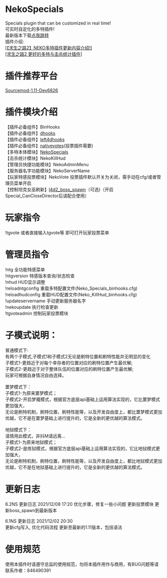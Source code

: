 # NekoSpecials
Specials plugin that can be customized in real time!<br>
可实时自定化的多特插件!<br>
最新版本下载[点我跳转](https://himeneko.cn/nekospecials)<br>
插件介绍:<br>[[【求生之路2】NEKO多特插件更新内容介绍!]](https://www.bilibili.com/video/BV1Eh411n7op)<br>[[求生之路2 更好的多特与击杀统计插件]](https://www.bilibili.com/video/BV1GN411Z7um)

# 插件推荐平台
[Sourcemod-1.11-Dev6826](https://www.sourcemod.net/downloads.php?branch=dev)

# 插件模块介绍
【插件必备组件】BinHooks<br>
【插件必备组件】[dhooks](https://forums.alliedmods.net/showthread.php?p=2588686#post2588686)<br>
【插件必备组件】[left4dhooks](https://forums.alliedmods.net/showthread.php?p=2684862)<br>
【插件必备组件】[nativevotes](https://github.com/sapphonie/sourcemod-nativevotes-updated)(投票插件需要)<br>
【多特本体模块】[NekoSpecials](https://himeneko.cn/nekospecials)<br>
【击杀统计模块】NekoKillHud<br>
【管理员快捷功能模块】NekoAdminMenu<br>
【服务器名字功能模块】NekoServerName<br>
【玩家特感投票模块】NekoVote 投票插件默认开关为关闭，需手动在cfg/或者管理员菜单开启<br>
【控制坦克女巫刷新】[l4d2_boss_spawn](https://forums.alliedmods.net/showthread.php?p=2694435)（可选)（开启Special_CanCloseDirector后请配合使用）<br>

# 玩家指令
!tgvote 或者直接输入tgvote等 即可打开玩家投票菜单

# 管理员指令
!ntg					    全功能特感菜单<br>
!ntgversion				特感版本查询/状态检查<br>
!nhud					    HUD显示调整<br>
!reloadntgconfig	重载多特配置文件(Neko_Specials_binhooks.cfg)<br>
!reloadhudconfig	重载HUD配置文件(Neko_KillHud_binhooks.cfg)<br>
!updateservername	手动更新服务器名字<br>
!nekoupdate				执行检查更新<br>
!tgvoteadmin			控制玩家投票模块

# 子模式说明：
普通模式下:<br>
有两个子模式,子模式1和子模式2无论是刷特位置和刷特性能并无明显的变化<br>
子模式1-更趋近于对每个幸存者的位置对应的刷特位置产生最优解;<br>
子模式2-更趋近于对于整体队伍的位置对应的刷特位置产生最优解;<br>
玩家可根据自身情况自由选择。<br>
<br>
噩梦模式下：<br>
子模式1-为原来噩梦模式；<br>
子模式2-开启梦魇模式，根据官方底层api基础上运用算法实现的，它比噩梦模式更加强大，<br>
无论是刷特机制，刷特位置，刷特性能等，以及开发自由度上，都比噩梦模式更加优越，它不是在噩梦基础上进行提升的，它是全新的更优越的算法模式。<br>
<br>
地狱模式下：<br>
请慎用此模式，非抖M请远离...<br>
子模式1-为原来地狱模式；<br>
子模式2-是炼狱模式，根据官方底层api基础上运用算法实现的，它比地狱模式更加强大，<br>
无论是刷特机制，刷特位置，刷特性能等，以及开发自由度上，都比地狱模式更加优越，它不是在地狱基础上进行提升的，它是全新的更优越的算法模式。<br>

# 更新日志
6.2NS 更新日志 2021/12/08 17:20
优化步骤，修复一些小问题
更新投票模块
更新boss_spawn到最新版本

6.1NS 更新日志 2021/12/02 20:30<br>
更新cfg写入, 优化代码流程
更新至最新的1.11版本，包括语法<br>


# 使用规范
使用本插件时请遵守总监的使用规范，勿将本插件用作与商用，有BUG问题等请联系作者：846490391
